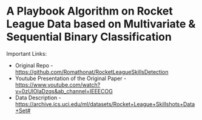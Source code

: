 # A Playbook Algorithm on Rocket League Data based on Multivariate & Sequential Binary Classification


Important Links:

- Original Repo - https://github.com/Romathonat/RocketLeagueSkillsDetection
- Youtube Presentation of the Original Paper - https://www.youtube.com/watch?v=0zUlOIaDzqs&ab_channel=IEEECOG
- Data Description - https://archive.ics.uci.edu/ml/datasets/Rocket+League+Skillshots+Data+Set#

